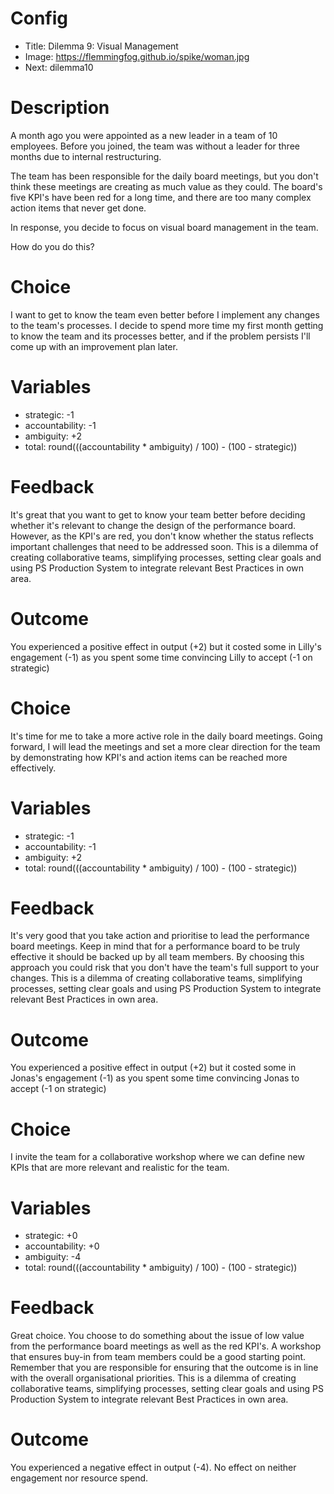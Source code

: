 # Config
 - Title: Dilemma 9: Visual Management
 - Image: https://flemmingfog.github.io/spike/woman.jpg
 - Next: dilemma10

# Description
A month ago you were appointed as a new leader in a team of 10 employees. Before you joined, the team was without a leader for three months due to internal restructuring. 

The team has been responsible for the daily board meetings, but you don't think these meetings are creating as much value as they could. The board's five KPI's have been red for a long time, and there are too many complex action items that never get done.

In response, you decide to focus on visual board management in the team.  

How do you do this?

# Choice
I want to get to know the team even better before I implement any changes to the team's processes. I decide to spend  more time my first month getting to know the team and its processes better, and if the problem persists I'll come up with an improvement plan later.

# Variables
 - strategic: -1
 - accountability: -1
 - ambiguity: +2
 - total: round(((accountability * ambiguity) / 100) - (100 - strategic))

# Feedback

 It's great that you want to get to know your team better before deciding whether it's relevant to change the design of the performance board. However, as the KPI's are red, you don't know whether the status reflects important challenges that need to be addressed soon. This is a dilemma of creating collaborative teams, simplifying processes, setting clear goals and using PS Production System to integrate relevant Best Practices in own area.

# Outcome

You experienced a positive effect in output (+2) but it costed some in Lilly's engagement (-1) as you spent some time convincing Lilly to accept (-1 on strategic) 


# Choice
It's time for me to take a more active role in the daily board meetings. Going forward, I will lead the meetings and set a more clear direction for the team by demonstrating how KPI's and action items can be reached more effectively. 

# Variables
 - strategic: -1
 - accountability: -1
 - ambiguity: +2
 - total: round(((accountability * ambiguity) / 100) - (100 - strategic))

# Feedback
 It's very good that you take action and prioritise to lead the performance board meetings. Keep in mind that for a performance board to be truly effective it should be backed up by all team members. By choosing this approach you could risk that you don't have the team's full support to your changes. This is a dilemma of creating collaborative teams, simplifying processes, setting clear goals and using PS Production System to integrate relevant Best Practices in own area.
 
# Outcome

You experienced a positive effect in output (+2) but it costed some in Jonas's engagement (-1) as you spent some time convincing Jonas to accept (-1 on strategic) 



# Choice
I invite the team for a collaborative workshop where we can define new KPIs that are more relevant and realistic for the team. 


# Variables
 - strategic: +0
 - accountability: +0
 - ambiguity: -4
 - total: round(((accountability * ambiguity) / 100) - (100 - strategic))

# Feedback
Great choice. You choose to do something about the issue of low value from the performance board meetings as well as the red KPI's. A workshop that ensures buy-in from team members could be a good starting point. Remember that you are responsible for ensuring that the outcome is in line with the overall organisational priorities. This is a dilemma of creating collaborative teams, simplifying processes, setting clear goals and using PS Production System to integrate relevant Best Practices in own area.



# Outcome

You experienced a negative effect in output (-4). No effect on neither engagement nor resource spend. 





